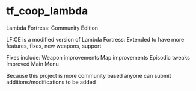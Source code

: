 # tf_coop_lambda
Lambda Fortress: Community Edition

LF:CE is a modified version of Lambda Fortress: Extended to have more features, fixes, new weapons, support

Fixes include:
Weapon improvements 
Map improvements
Episodic tweaks
Improved Main Menu


Because this project is more community based anyone can submit additions/modifications to be added
